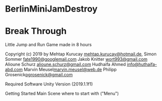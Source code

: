 # BerlinMiniJamDestroy
# Break Through

Little Jump and Run Game made in 8 hours

Copyright (c) 2019 by 
Mehtap Kurucay <mehtap.kurucay@hotmail.de>,
Simon Sommer <fate1990@googlemail.com>
Jakob Knitter <wort993@gmail.com>
Alioune Schurz <alioune.schurz@gmail.com>
Hudhaifa Ahmed <info@huthaifa-abd.com>
Marvin Meusel<marvin.meusel@web.de>
Philipp Grosenick<pgrosenick@gmail.com>

Required Software Unity Version (2019.1.1f1)

Getting Started Main Scene where to start with ("Menu")
